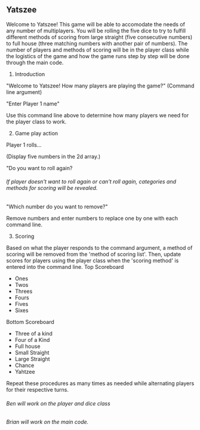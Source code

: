## **Yatszee**
Welcome to Yatszee! This game will be able to accomodate the needs of any number of multiplayers. You will be rolling the five dice
to try to fulfill different methods of scoring from large straight (five consecutive numbers) to full house (three matching numbers
with another pair of numbers). The number of players and methods of scoring will be in the player class while the logistics of the game and how the game runs step by step will be done through the main code. 




1. Introduction 

  "Welcome to Yatszee! How many players are playing the game?" (Command line argument)
  
  "Enter Player 1 name"
  
  Use this command line above to determine how many players we need for the player class to work.
  
2. Game play action

  Player 1 rolls...
  
  (Display five numbers in the 2d array.)
  
  "Do you want to roll again? 
  
  ###### If player doesn't want to roll again or can't roll again, categories and methods for scoring will be revealed. 
   
  "Which number do you want to remove?"
  
  Remove numbers and enter numbers to replace one by one with each command line. 

3. Scoring

  Based on what the player responds to the command argument, a method of scoring will be removed from the 'method of scoring list'. Then, update scores for players using the player class when the 'scoring method' is entered into the command line. 
 Top Scoreboard

   - Ones
   - Twos
   - Threes
   - Fours
   - Fives
   - Sixes

 Bottom Scoreboard

  - Three of a kind
  - Four of a Kind
  - Full house
  - Small Straight
  - Large Straight
  - Chance
  - Yahtzee
  
 Repeat these procedures as many times as needed while alternating players for their respective turns. 
  
 
 ###### Ben will work on the player and dice class 
 ###### Brian will work on the main code. 
 
 
  
  
